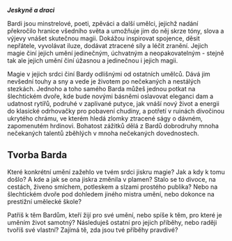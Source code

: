 
***Jeskyně a draci***

Bardi jsou minstrelové, poeti, zpěváci a další umělci, jejichž nadání překročilo hranice všedního světa a umožňuje jim do něj skrze tóny, slova a výjevy vnášet skutečnou magii. Dokážou inspirovat spojence, děsit nepřátele, vyvolávat iluze, dodávat ztracené síly a léčit zranění. Jejich magie činí jejich umění jedinečným, úchvatným a neopakovatelným - stejně tak ale jejich umění činí úžasnou a jedinečnou i jejich magii.

Magie v jejich srdci činí Bardy odlišnými od ostatních umělců. Dává jim nevšední touhy a sny a vede je životem po nečekaných a nestálých stezkách. Jednoho a toho samého Barda můžeš jednou potkat na šlechtickém dvoře, kde bude novými básněmi oslavovat eleganci dam a udatnost rytířů, podruhé v zaplivané putyce, jak vnáší nový život a energii do klasické odrhovačky pro pobavení chudiny, a potřetí v ruinách divočinou ukrytého chrámu, ve kterém hledá zlomky ztracené ságy o dávném, zapomenutém hrdinovi. Bohatost zážitků dělá z Bardů dobrodruhy mnoha nečekaných talentů zběhlých v mnoha nečekaných dovednostech.

## Tvorba Barda

Které konkrétní umění zažehlo ve tvém srdci jiskru magie? Jak a kdy k tomu došlo? A kde a jak se ona jiskra změnila v plamen? Stalo se to divoce, na cestách, živeno smíchem, potleskem a slzami prostého publika? Nebo na šlechtickém dvoře pod dohledem jiného mistra umění, nebo dokonce na prestižní umělecké škole?

Patříš k těm Bardům, kteří žijí pro své umění, nebo spíše k těm, pro které je uměním život samotný? Následuješ ostatní pro jejich příběhy, nebo raději tvoříš své vlastní? Zajímá tě, zda jsou tvé příběhy pravdivé?
